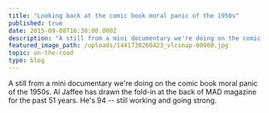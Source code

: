 ```yaml
---
title: "Looking back at the comic book moral panic of the 1950s"
published: true
date: 2015-09-08T16:38:00.000Z
description: "A still from a mini documentary we're doing on the comic book moral panic of the 1950s. Al Jaffee has drawn the fold-in at the back of MAD magazine for the past 51 years. He's 94 -- still working and going strong."
featured_image_path: /uploads/1441730260423_vlcsnap-00008.jpg
topic: on-the-road
type: blog
---
```


A still from a mini documentary we're doing on the comic book moral panic of the 1950s. Al Jaffee has drawn the fold-in at the back of MAD magazine for the past 51 years. He's 94 -- still working and going strong.


